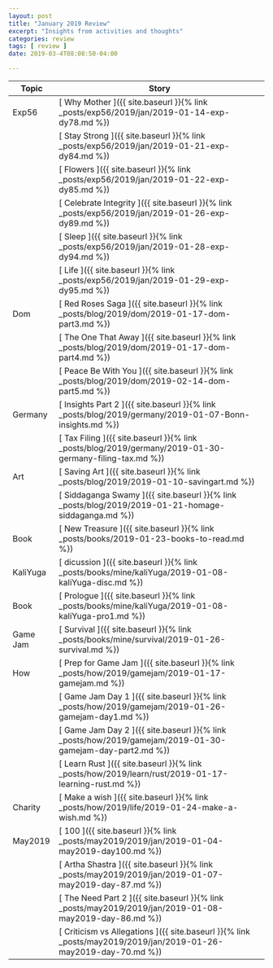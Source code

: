 ```yaml
---
layout: post
title: "January 2019 Review"
excerpt: "Insights from activities and thoughts"
categories: review
tags: [ review ]
date: 2019-03-4T08:08:50-04:00

---
```

| Topic | Story |
|-------|--------|
| Exp56 | [ Why Mother ]({{ site.baseurl }}{% link _posts/exp56/2019/jan/2019-01-14-exp-dy78.md  %})|
|       |[ Stay Strong ]({{ site.baseurl }}{% link _posts/exp56/2019/jan/2019-01-21-exp-dy84.md  %})|
|       | [ Flowers ]({{ site.baseurl }}{% link _posts/exp56/2019/jan/2019-01-22-exp-dy85.md %})|
|       | [ Celebrate Integrity ]({{ site.baseurl }}{% link  _posts/exp56/2019/jan/2019-01-26-exp-dy89.md %})|
|       |[ Sleep ]({{ site.baseurl }}{% link _posts/exp56/2019/jan/2019-01-28-exp-dy94.md %}) |
|       |[ Life ]({{ site.baseurl }}{% link _posts/exp56/2019/jan/2019-01-29-exp-dy95.md %})|
|Dom    |[ Red Roses Saga ]({{ site.baseurl }}{% link _posts/blog/2019/dom/2019-01-17-dom-part3.md %})|
|       |[ The One That Away ]({{ site.baseurl }}{% link _posts/blog/2019/dom/2019-01-17-dom-part4.md %})|
|       |[ Peace Be With You ]({{ site.baseurl }}{% link _posts/blog/2019/dom/2019-02-14-dom-part5.md %})|
|Germany|[ Insights Part 2 ]({{ site.baseurl }}{% link _posts/blog/2019/germany/2019-01-07-Bonn-insights.md %})|
|       |[ Tax Filing ]({{ site.baseurl }}{% link _posts/blog/2019/germany/2019-01-30-germany-filing-tax.md %})|
|Art    |[ Saving Art ]({{ site.baseurl }}{% link _posts/blog/2019/2019-01-10-savingart.md %})|
|       |[ Siddaganga Swamy ]({{ site.baseurl }}{% link _posts/blog/2019/2019-01-21-homage-siddaganga.md %})|
|Book   |[ New Treasure ]({{ site.baseurl }}{% link _posts/books/2019-01-23-books-to-read.md %})|
|KaliYuga|[ dicussion ]({{ site.baseurl }}{% link _posts/books/mine/kaliYuga/2019-01-08-kaliYuga-disc.md %})|
|Book   |[ Prologue ]({{ site.baseurl }}{% link _posts/books/mine/kaliYuga/2019-01-08-kaliYuga-pro1.md %})|
|Game Jam|[ Survival ]({{ site.baseurl }}{% link _posts/books/mine/survival/2019-01-26-survival.md %})|
|How    |[ Prep for Game Jam ]({{ site.baseurl }}{% link _posts/how/2019/gamejam/2019-01-17-gamejam.md %})|
|       |[ Game Jam Day 1 ]({{ site.baseurl }}{% link  _posts/how/2019/gamejam/2019-01-26-gamejam-day1.md %})|
|       |[ Game Jam Day 2  ]({{ site.baseurl }}{% link _posts/how/2019/gamejam/2019-01-30-gamejam-day-part2.md %})|
|       |[ Learn Rust ]({{ site.baseurl }}{% link _posts/how/2019/learn/rust/2019-01-17-learning-rust.md %})|
|Charity|[ Make a wish  ]({{ site.baseurl }}{% link _posts/how/2019/life/2019-01-24-make-a-wish.md %})|
|May2019|[ 100 ]({{ site.baseurl }}{% link _posts/may2019/2019/jan/2019-01-04-may2019-day100.md %})|
|       |[ Artha Shastra ]({{ site.baseurl }}{% link _posts/may2019/2019/jan/2019-01-07-may2019-day-87.md %})|
|       |[ The Need Part 2 ]({{ site.baseurl }}{% link _posts/may2019/2019/jan/2019-01-08-may2019-day-86.md %})|
|       |[ Criticism vs Allegations ]({{ site.baseurl }}{% link _posts/may2019/2019/jan/2019-01-26-may2019-day-70.md %})|
